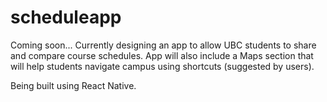 # scheduleapp

Coming soon... Currently designing an app to allow UBC students to share and compare course schedules. App will also include a Maps section that will help students navigate campus using shortcuts (suggested by users). 

Being built using React Native.
